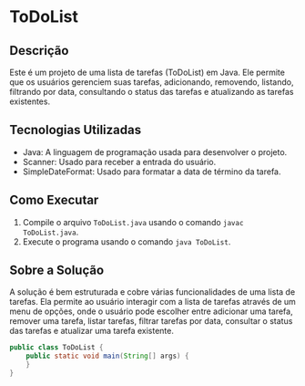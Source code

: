 
# ToDoList

## Descrição
Este é um projeto de uma lista de tarefas (ToDoList) em Java. Ele permite que os usuários gerenciem suas tarefas, adicionando, removendo, listando, filtrando por data, consultando o status das tarefas e atualizando as tarefas existentes.

## Tecnologias Utilizadas
- Java: A linguagem de programação usada para desenvolver o projeto.
- Scanner: Usado para receber a entrada do usuário.
- SimpleDateFormat: Usado para formatar a data de término da tarefa.

## Como Executar
1. Compile o arquivo `ToDoList.java` usando o comando `javac ToDoList.java`.
2. Execute o programa usando o comando `java ToDoList`.

## Sobre a Solução
A solução é bem estruturada e cobre várias funcionalidades de uma lista de tarefas. Ela permite ao usuário interagir com a lista de tarefas através de um menu de opções, onde o usuário pode escolher entre adicionar uma tarefa, remover uma tarefa, listar tarefas, filtrar tarefas por data, consultar o status das tarefas e atualizar uma tarefa existente.


```java
public class ToDoList {
    public static void main(String[] args) {
    }
}
```


